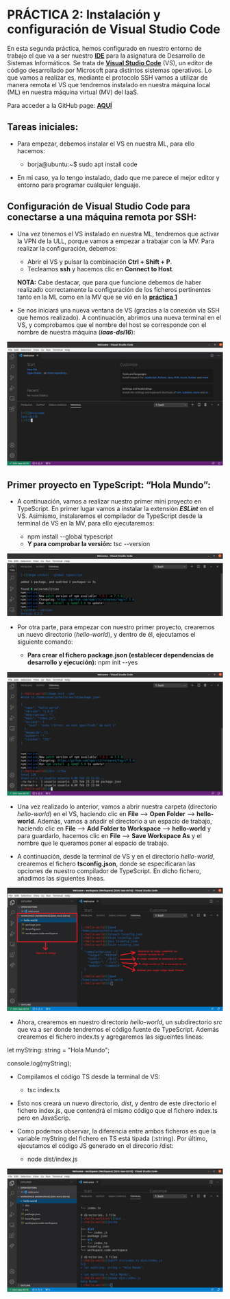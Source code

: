# PRÁCTICA 2: Instalación y configuración de Visual Studio Code

En esta segunda práctica, hemos configurado en nuestro entorno de trabajo el que va a ser nuestro **[IDE](https://es.wikipedia.org/wiki/Entorno_de_desarrollo_integrado)** para la asignatura de Desarrollo de Sistemas Informáticos. Se trata de **[Visual Studio Code](https://code.visualstudio.com/)** (VS), un editor de código desarrollado por Microsoft para distintos sistemas operativos. Lo que vamos a realizar es, mediante el protocolo SSH vamos a utilizar de manera remota el VS que tendremos instalado en nuestra  máquina local (ML) en nuestra máquina virtual (MV) del IaaS.

Para acceder a la GitHub page: **[AQUÍ](https://ull-esit-inf-dsi-2021.github.io/ull-esit-inf-dsi-20-21-prct02-vscode-alu0101205908/)** 


## Tareas iniciales:

* Para empezar, debemos instalar el  VS en nuestra ML, para ello hacemos:

  * borja@ubuntu:~$ sudo apt install code

* En mi caso, ya lo tengo instalado, dado que me parece el mejor editor y entorno para programar cualquier lenguaje.


## Configuración de Visual Studio Code para conectarse a una máquina remota por SSH:

* Una vez tenemos el VS instalado en nuestra ML, tendremos que activar la VPN de la ULL, porque vamos a empezar a trabajar con la MV. Para realizar la configuración, debemos:

   * Abrir el VS y pulsar la combinación **Ctrl + Shift + P**.
   * Tecleamos **ssh** y hacemos clic en **Connect to Host**.

   **NOTA:** Cabe destacar, que para que funcione debemos de haber realizado correctamente la configuración de los ficheros pertinentes tanto en la ML como en la MV que se vió en la **[práctica 1](https://ull-esit-inf-dsi-2021.github.io/ull-esit-inf-dsi-20-21-prct01-iaas-alu0101205908/)** 

* Se nos iniciará una nueva ventana de VS (gracias a la conexión vía SSH que hemos realizado). A continuación, abrimos una nueva terminal en el VS, y comprobamos que el nombre del host se corresponde con el nombre de nuestra máquina (***iaas-dsi16***):

![Hostname][Hostname]


## Primer proyecto en TypeScript: “Hola Mundo”:

* A continuación, vamos a realizar nuestro primer mini proyecto en TypeScript. En primer lugar vamos a instalar la extensión ***ESLint*** en el VS. Asimismo, instalaremos el compilador de TypeScript desde la terminal de VS en la MV, para ello ejecutaremos:

    * npm install --global typescript
    * **Y para comprobar la versión:** tsc --version

![npm][npm]

* Por otra parte, para empezar con nuestro primer proyecto, crearemos un nuevo directorio (*hello-world*), y dentro de él, ejecutamos el siguiente comando:

   * **Para crear el fichero package.json (establecer dependencias de desarrollo y ejecución):** npm init --yes

![npm init][npmInit]

* Una vez realizado lo anterior, vamos a abrir nuestra carpeta (directorio *hello-world*) en el VS, haciendo clic en **File** --> **Open Folder** --> **hello-world**. Además, vamos a añadir el directorio a un espacio de trabajo, haciendo clic en **File** --> **Add Folder to Workspace** --> **hello-world** y para guardarlo, hacemos clic en **File** --> **Save Workspace As** y el nombre que le queramos poner al espacio de trabajo.

* A continuación, desde la terminal de VS y en el directorio *hello-world*, crearemos el fichero **tsconfig.json**, donde se especificaran las opciones de nuestro compilador de TypeScript. En dicho fichero, añadimos las siguientes líneas.

![Configuración compilador TS][tsconfig]

* Ahora, crearemos en nuestro directorio *hello-world*, un subdirectorio *src* que va a ser donde tendremos el código fuente de TypeScript. Además crearemos el fichero index.ts y agregaremos las sigueintes líneas:

let myString: string = "Hola Mundo";

console.log(myString);

* Compilamos  el código TS desde la terminal de VS:

   * tsc index.ts

* Esto nos creará un nuevo directorio, *dist*, y dentro de este directorio el fichero index.js, que contendrá el  mismo código que el fichero index.ts pero en JavaScrip. 

* Como podemos observar, la diferencia entre ambos ficheros es que la variable myString del fichero en TS está tipada (:string). Por último, ejecutamos el código JS generado en el direcorio /dist:

   * node dist/index.js

![Diferencia TS y JS][diferencia]


[Hostname]: images/hostname.JPG "Hostname"
[npm]: images/npm.JPG "npm"
[npmInit]: images/npmInit.JPG "npm init"
[tsconfig]: images/tsconfig&WS.JPG "Configuración compilador TS"
[diferencia]: images/diferencia.JPG "Diferencia TS y JS"
